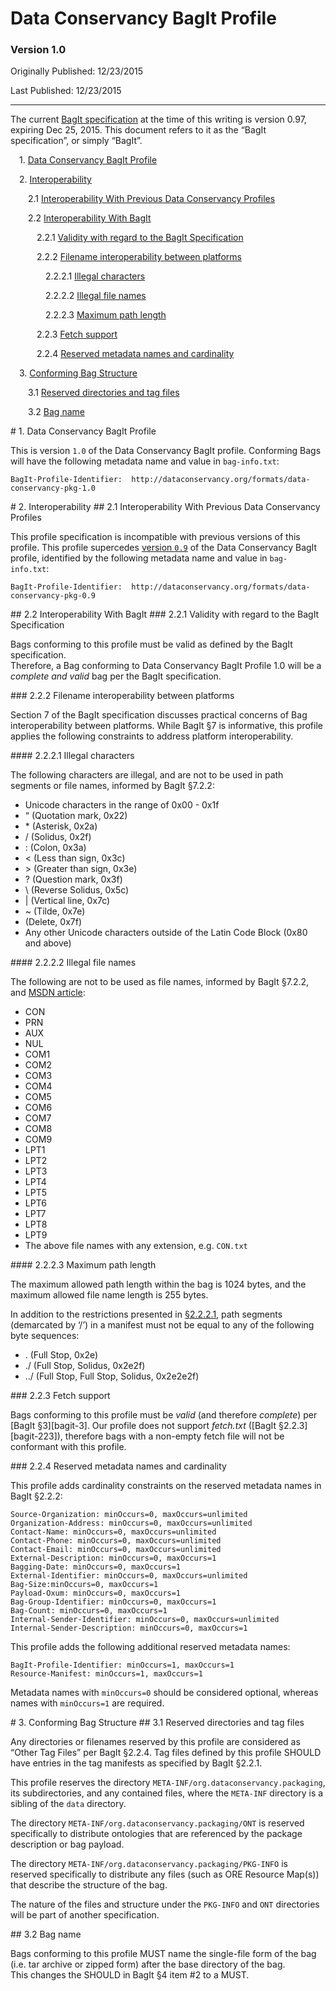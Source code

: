 # Data Conservancy BagIt Profile

### Version 1.0

Originally Published: 12/23/2015

Last Published: 12/23/2015

* * *

The current [BagIt specification][bagit-0.97] at the time of this writing is version 0.97, 
expiring Dec 25, 2015.  This document refers to it as the “BagIt 
specification”, or simply “BagIt”.

&ensp;&ensp;1. [Data Conservancy BagIt Profile](#1)

&ensp;&ensp;2. [Interoperability](#2)

&ensp;&ensp;&ensp;&ensp;2.1 [Interoperability With Previous Data Conservancy Profiles](#2.1)

&ensp;&ensp;&ensp;&ensp;2.2 [Interoperability With BagIt](#2.2)

&ensp;&ensp;&ensp;&ensp;&ensp;&ensp;2.2.1 [Validity with regard to the BagIt Specification](#2.2.1)

&ensp;&ensp;&ensp;&ensp;&ensp;&ensp;2.2.2 [Filename interoperability between platforms](#2.2.2)

&ensp;&ensp;&ensp;&ensp;&ensp;&ensp;&ensp;&ensp;2.2.2.1 [Illegal characters](#2.2.2.1)

&ensp;&ensp;&ensp;&ensp;&ensp;&ensp;&ensp;&ensp;2.2.2.2 [Illegal file names](#2.2.2.2)

&ensp;&ensp;&ensp;&ensp;&ensp;&ensp;&ensp;&ensp;2.2.2.3 [Maximum path length](#2.2.2.3)

&ensp;&ensp;&ensp;&ensp;&ensp;&ensp;2.2.3 [Fetch support](#2.2.3)

&ensp;&ensp;&ensp;&ensp;&ensp;&ensp;2.2.4 [Reserved metadata names and cardinality](#2.2.4)

&ensp;&ensp;3. [Conforming Bag Structure](#3)

&ensp;&ensp;&ensp;&ensp;3.1 [Reserved directories and tag files](#3.1)

&ensp;&ensp;&ensp;&ensp;3.2 [Bag name](#3.2)

<a name="#1"/>
# 1. Data Conservancy BagIt Profile

This is version `1.0` of the Data Conservancy BagIt profile.  Conforming Bags will 
have the following metadata name and value in `bag-info.txt`:

    BagIt-Profile-Identifier:  http://dataconservancy.org/formats/data-conservancy-pkg-1.0
    
<a name="#2"/>    
# 2. Interoperability

<a name="#2.1"/>
## 2.1 Interoperability With Previous Data Conservancy Profiles

This profile specification is incompatible with previous versions of this profile. 
This profile supercedes [version `0.9`][bagit-profile-0.9] of the Data Conservancy BagIt profile, identified 
by the following metadata name and value in `bag-info.txt`:

    BagIt-Profile-Identifier:  http://dataconservancy.org/formats/data-conservancy-pkg-0.9
   
<a name="#2.2"/>   
## 2.2 Interoperability With BagIt

<a name="#2.2.1"/>
### 2.2.1 Validity with regard to the BagIt Specification

Bags conforming to this profile must be valid as defined by the BagIt specification.  
Therefore, a Bag conforming to Data Conservancy BagIt Profile 1.0 will be a 
_complete and valid_ bag per the BagIt specification.

<a name="#2.2.2"/>
### 2.2.2 Filename interoperability between platforms

Section 7 of the BagIt specification discusses practical concerns of Bag 
interoperability between platforms.  While BagIt §7 is informative, this 
profile applies the following constraints to address platform interoperability.

<a name="#2.2.2.1"/>
#### 2.2.2.1 Illegal characters

The following characters are illegal, and are not to be used in path segments 
or file names, informed by BagIt §7.2.2:

* Unicode characters in the range of 0x00 - 0x1f
* “ (Quotation mark, 0x22)
* \* (Asterisk, 0x2a)
* / (Solidus, 0x2f)
* : (Colon, 0x3a)
* < (Less than sign, 0x3c)
* \> (Greater than sign, 0x3e)
* ? (Question mark, 0x3f)
* \ (Reverse Solidus, 0x5c)
* | (Vertical line, 0x7c)
* ~ (Tilde, 0x7e)
* (Delete, 0x7f)
* Any other Unicode characters outside of the Latin Code Block (0x80 and above) 

<a name="#2.2.2.2"/>
#### 2.2.2.2 Illegal file names

The following are not to be used as file names, informed by BagIt §7.2.2, 
and [MSDN article][msdn]:

* CON 
* PRN
* AUX
* NUL
* COM1
* COM2
* COM3
* COM4
* COM5
* COM6
* COM7
* COM8
* COM9
* LPT1
* LPT2
* LPT3
* LPT4
* LPT5
* LPT6
* LPT7
* LPT8
* LPT9
* The above file names with any extension, e.g. `CON.txt`

<a name="#2.2.2.3"/>
#### 2.2.2.3 Maximum path length

The maximum allowed path length within the bag is 1024 bytes, and the maximum 
allowed file name length is 255 bytes.

In addition to the restrictions presented in [§2.2.2.1](#2.2.2.1), path segments (demarcated 
by ‘/’) in a manifest must not be equal to any of the following byte sequences:

* . (Full Stop, 0x2e)
* ./ (Full Stop, Solidus, 0x2e2f)
* ../ (Full Stop, Full Stop, Solidus, 0x2e2e2f)

<a name="#2.2.3"/>
### 2.2.3 Fetch support

Bags conforming to this profile must be _valid_ (and therefore _complete_) per 
[BagIt §3][bagit-3].  Our profile does not support _fetch.txt_ ([BagIt §2.2.3][bagit-223]), 
therefore bags with a non-empty fetch file will not be conformant with this profile.

<a name="#2.2.4"/>
### 2.2.4 Reserved metadata names and cardinality

This profile adds cardinality constraints on the reserved metadata names in BagIt §2.2.2:

    Source-Organization: minOccurs=0, maxOccurs=unlimited
    Organization-Address: minOccurs=0, maxOccurs=unlimited
    Contact-Name: minOccurs=0, maxOccurs=unlimited
    Contact-Phone: minOccurs=0, maxOccurs=unlimited
    Contact-Email: minOccurs=0, maxOccurs=unlimited
    External-Description: minOccurs=0, maxOccurs=1
    Bagging-Date: minOccurs=0, maxOccurs=1
    External-Identifier: minOccurs=0, maxOccurs=unlimited
    Bag-Size:minOccurs=0, maxOccurs=1
    Payload-Oxum: minOccurs=0, maxOccurs=1
    Bag-Group-Identifier: minOccurs=0, maxOccurs=1
    Bag-Count: minOccurs=0, maxOccurs=1
    Internal-Sender-Identifier: minOccurs=0, maxOccurs=unlimited
    Internal-Sender-Description: minOccurs=0, maxOccurs=1

This profile adds the following additional reserved metadata names:

    BagIt-Profile-Identifier: minOccurs=1, maxOccurs=1
    Resource-Manifest: minOccurs=1, maxOccurs=1

Metadata names with `minOccurs=0` should be considered optional, 
whereas names with `minOccurs=1` are required.

<a name="#3"/>
# 3. Conforming Bag Structure

<a name="#3.1"/>
## 3.1 Reserved directories and tag files

Any directories or filenames reserved by this profile are considered as 
“Other Tag Files” per BagIt §2.2.4.  Tag files defined by this profile 
SHOULD have entries in the tag manifests as specified by BagIt §2.2.1.

This profile reserves the directory `META-INF/org.dataconservancy.packaging`, 
its subdirectories, and any contained files, where the `META-INF` directory 
is a sibling of the `data` directory.  

The directory `META-INF/org.dataconservancy.packaging/ONT` is reserved 
specifically to distribute ontologies that are referenced by the package 
description or bag payload.

The directory `META-INF/org.dataconservancy.packaging/PKG-INFO` is 
reserved specifically to distribute any files (such as ORE 
Resource Map(s)) that describe the structure of the bag.

The nature of the files and structure under the `PKG-INFO` and `ONT` 
directories will be part of another specification.

<a name="#3.2"/>
## 3.2 Bag name

Bags conforming to this profile MUST name the single-file form of the 
bag (i.e. tar archive or zipped form) after the base directory of the bag.  
This changes the SHOULD in BagIt §4 item #2 to a MUST.

[bagit-0.97]: http://tools.ietf.org/html/draft-kunze-bagit-11
[bagit-profile-0.9]: http://dataconservancy.org/wp-content/uploads/2013/08/Package-DCS-BagIt-Specification-DRAFT-2013-08-09.pdf
[msdn]: http://msdn.microsoft.com/en-us/library/aa365247.aspx
